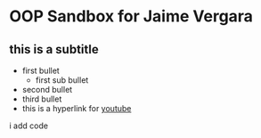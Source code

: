 # OOP Sandbox for Jaime Vergara
## this is a subtitle
- first bullet
    - first sub bullet
- second bullet
- third bullet
- this is a hyperlink for [youtube](https://www.youtube.com/)

i add code